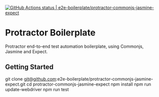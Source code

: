 [![GitHub Actions status | e2e-boilerplate/protractor-commonjs-jasmine-expect](https://github.com/e2e-boilerplate/protractor-commonjs-jasmine-expect/workflows/protractor-commonjs-jasmine-expect/badge.svg)](https://github.com/e2e-boilerplate/protractor-commonjs-jasmine-expect/actions?workflow=protractor-commonjs-jasmine-expect)

# Protractor Boilerplate

Protractor end-to-end test automation boilerplate, using Commonjs, Jasmine and Expect.

## Getting Started

git clone git@github.com:e2e-boilerplate/protractor-commonjs-jasmine-expect.git
cd protractor-commonjs-jasmine-expect
npm install
npm run update-webdriver
npm run test
